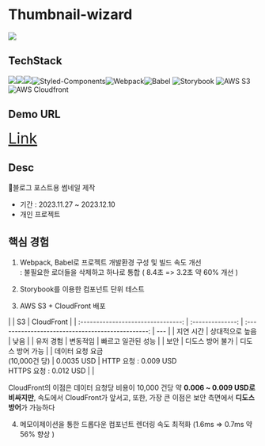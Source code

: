 # Thumbnail-wizard

![](https://velog.velcdn.com/images/taek2yo/post/ba779b7e-411b-4279-aff0-0053e73af25e/image.png)

## TechStack

<img src="https://img.shields.io/badge/React-61DAFB?style=for-the-badge&logo=React&logoColor=black"><img src="https://img.shields.io/badge/Redux-764ABC?style=for-the-badge&logo=Redux&logoColor=purple"><img src="https://img.shields.io/badge/ReduxToolkit-654ABA?style=for-the-badge&logo=Redux&logoColor=white"><img alt="Styled-Components" src="https://img.shields.io/badge/Styled Components-DB7093.svg?&style=for-the-badge&logo=styled-components&logoColor=white"/><img alt="Webpack" src="https://img.shields.io/badge/Webpack-8DD6F9.svg?&style=for-the-badge&logo=Webpack&logoColor=black"/><img alt="Babel" src="https://img.shields.io/badge/Babel-F9DC3E.svg?&style=for-the-badge&logo=Babel&logoColor=white"/>
<img alt="Storybook" src="https://img.shields.io/badge/Storybook-FF4785.svg?&style=for-the-badge&logo=Storybook&logoColor=white"/>
<img alt="AWS S3" src="https://img.shields.io/badge/AWS s3-569A31.svg?&style=for-the-badge&logo=Amazon s3&logoColor=white"/>
<img alt="AWS Cloudfront" src="https://img.shields.io/badge/AWS Cloudfront-232F3E.svg?&style=for-the-badge&logo=Amazon AWS&logoColor=white"/>

## Demo URL

<a href="https://d19x87tcaeesbn.cloudfront.net/" style="font-size: 30px;">Link</a>

## Desc

📌블로그 포스트용 썸네일 제작

- 기간 : 2023.11.27 ~ 2023.12.10
- 개인 프로젝트

## 핵심 경험

1. Webpack, Babel로 프로젝트 개발환경 구성 및 빌드 속도 개선
   <br/> : 불필요한 로더들을 삭제하고 하나로 통합 ( 8.4초 => 3.2초 약 60% 개선 )

2. Storybook를 이용한 컴포넌트 단위 테스트
3. AWS S3 + CloudFront 배포

|                                    |        S3        |                    CloudFront                     |
| :--------------------------------: | :--------------: | :-----------------------------------------------: | --- |
|             지연 시간              | 상대적으로 높음  |                       낮음                        |
|             유저 경험              |     변동적임     |                빠르고 일관된 성능                 |
|                보안                | 디도스 방어 불가 |                 디도스 방어 가능                  |
| 데이터 요청 요금<br/>(10,000건 당) |    0.0035 USD    | HTTP 요청 : 0.009 USD <br/>HTTPS 요청 : 0.012 USD |     |

CloudFront의 이점은 데이터 요청당 비용이 10,000 건당 약 **0.006 ~ 0.009 USD로 비싸지만**, 속도에서
CloudFront가 앞서고, 또한, 가장 큰 이점은 보안 측면에서 **디도스 방어**가 가능하다

4. 메모이제이션을 통한 드롭다운 컴포넌트 렌더링 속도 최적화 (1.6ms => 0.7ms 약 56% 향상 )
